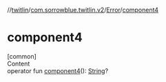 //[twitlin](../../index.md)/[com.sorrowblue.twitlin.v2](../index.md)/[Error](index.md)/[component4](component4.md)



# component4  
[common]  
Content  
operator fun [component4](component4.md)(): [String](https://kotlinlang.org/api/latest/jvm/stdlib/kotlin/-string/index.html)?  



